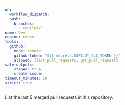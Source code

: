 ```yaml
---
on: 
  workflow_dispatch:
  push:
    branches:
      - copilot/*
name: Dev
engine: codex
tools:
  github:
    mode: remote
    github-token: "${{ secrets.COPILOT_CLI_TOKEN }}"
    allowed: [list_pull_requests, get_pull_request]
safe-outputs:
    staged: true
    create-issue:
timeout_minutes: 10
strict: true
---
```


List the last 5 merged pull requests in this repository.